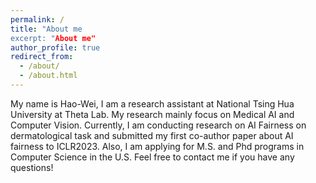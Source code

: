 ```yaml
---
permalink: /
title: "About me
excerpt: "About me"
author_profile: true
redirect_from: 
  - /about/
  - /about.html
---
```

 My name is Hao-Wei, I am a research assistant at National Tsing Hua University at Theta Lab. My research mainly focus on Medical AI and Computer Vision.
 Currently, I am conducting research on AI Fairness on dermatological task and submitted my first co-author paper about AI fairness to ICLR2023. Also, I am applying for M.S. and Phd programs in Computer Science in the U.S. Feel free to contact me if you have any questions!
